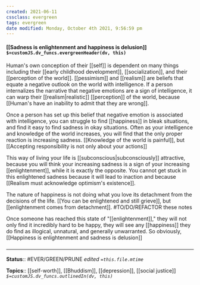 ```yaml
---
created: 2021-06-11
cssclass: evergreen
tags: evergreen
date modified: Monday, October 4th 2021, 9:56:59 pm
---
```


#### [[Sadness is enlightenment and happiness is delusion]] `$=customJS.dv_funcs.evergreenHeader(dv, this)`

Human's own conception of their [[self]] is dependent on many things including their [[early childhood development]], [[socialization]], and their [[perception of the world]]. [[pessimism]] and [[realism]] are beliefs that equate a negative outlook on the world with intelligence. If a person internalizes the narrative that negative emotions are a sign of intelligence, it can warp their [[realism|realistic]] [[perception]] of the world, because [[Human's have an inability to admit that they are wrong]].

Once a person has set up this belief that negative emotion is associated with intelligence, you can struggle to find [[happiness]] in bleak situations, and find it easy to find sadness in okay situations. Often as your intelligence and knowledge of the world increases, you will find that the only proper reaction is increasing sadness. [[Knowledge of the world is painful]], but [[Accepting responsibility is not only about your actions]]

This way of living your life is [[subconscious|subconsciously]] attractive, because you will think your increasing sadness is a sign of your increasing [[enlightenment]], while it is exactly the opposite.  You cannot get stuck in this enlightened sadness because it will lead to inaction and because [[Realism must acknowledge optimism's existence]].

The nature of happiness is not doing what you love its detachment from the decisions of the life. [[You can be enlightened and still grieve]], but [[enlightenment comes from detachment]]. #TO/DO/REFACTOR these notes

Once someone has reached this state of "[[enlightenment]]," they will not only find it incredibly hard to be happy, they will see any [[happiness]] they do find as illogical, unnatural, and generally unwarranted. So obviously, [[Happiness is enlightenment and sadness is delusion]]

### <hr class="footnote"/>

**Status**:: #EVER/GREEN/PRUNE
*edited `=this.file.mtime`*

**Topics**:: [[self-worth]], [[Bhuddism]], [[depression]], [[social justice]]
*`$=customJS.dv_funcs.outlinedIn(dv, this)`*

